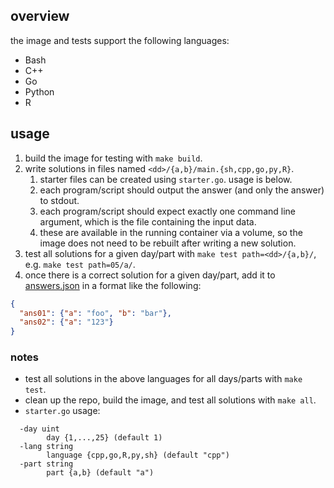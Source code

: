 ## overview

the image and tests support the following languages:

* Bash
* C++
* Go
* Python
* R

## usage

1. build the image for testing with `make build`.
2. write solutions in files named `<dd>/{a,b}/main.{sh,cpp,go,py,R}`.
    1. starter files can be created using `starter.go`. usage is below.
    2. each program/script should output the answer (and only the answer) to stdout.
    3. each program/script should expect exactly one command line argument, which is the file containing the input data.
    4. these are available in the running container via a volume, so the image does not need to be rebuilt after writing a new solution.
3. test all solutions for a given day/part with `make test path=<dd>/{a,b}/`, e.g. `make test path=05/a/`.
4. once there is a correct solution for a given day/part, add it to [answers.json](answers.json) in a format like the following:

```json
{
  "ans01": {"a": "foo", "b": "bar"},
  "ans02": {"a": "123"}
}
```

### notes
* test all solutions in the above languages for all days/parts with `make test`.
* clean up the repo, build the image, and test all solutions with `make all`.
* `starter.go` usage:
```
  -day uint
        day {1,...,25} (default 1)
  -lang string
        language {cpp,go,R,py,sh} (default "cpp")
  -part string
        part {a,b} (default "a")
```
